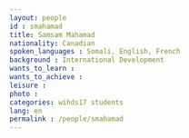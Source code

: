 ```yaml
---
layout: people
id : smahamad
title: Samsam Mahamad
nationality: Canadian
spoken_languages : Somali, English, French
background : International Development
wants_to_learn :
wants_to_achieve :
leisure :
photo :
categories: wihds17 students
lang: en
permalink : /people/smahamad
---
```

